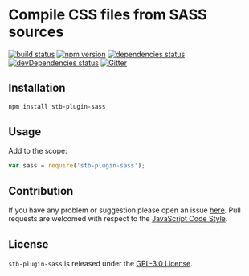 Compile CSS files from SASS sources
===================================

[![build status](https://img.shields.io/travis/stbsdk/plugin-sass.svg?style=flat-square)](https://travis-ci.org/stbsdk/plugin-sass)
[![npm version](https://img.shields.io/npm/v/stb-plugin-sass.svg?style=flat-square)](https://www.npmjs.com/package/stb-plugin-sass)
[![dependencies status](https://img.shields.io/david/stbsdk/plugin-sass.svg?style=flat-square)](https://david-dm.org/stbsdk/plugin-sass)
[![devDependencies status](https://img.shields.io/david/dev/stbsdk/plugin-sass.svg?style=flat-square)](https://david-dm.org/stbsdk/plugin-sass?type=dev)
[![Gitter](https://img.shields.io/badge/gitter-join%20chat-blue.svg?style=flat-square)](https://gitter.im/DarkPark/stbsdk)


## Installation ##

```bash
npm install stb-plugin-sass
```


## Usage ##

Add to the scope:

```js
var sass = require('stb-plugin-sass');
```


## Contribution ##

If you have any problem or suggestion please open an issue [here](https://github.com/stbsdk/plugin-sass/issues).
Pull requests are welcomed with respect to the [JavaScript Code Style](https://github.com/DarkPark/jscs).


## License ##

`stb-plugin-sass` is released under the [GPL-3.0 License](http://opensource.org/licenses/GPL-3.0).
